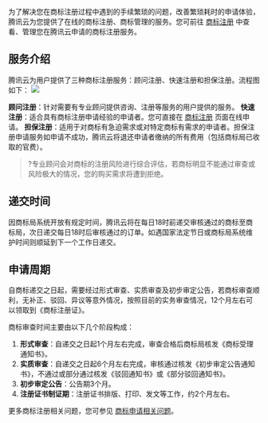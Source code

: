 为了解决您在商标注册过程中遇到的手续繁琐的问题，改善繁琐耗时的申请体验，腾讯云为您提供了在线的商标注册、商标管理的服务。您可前往 [商标注册](https://console.cloud.tencent.com/trademark/register) 中查看、管理您在腾讯云申请的商标注册服务。

## 服务介绍

腾讯云为用户提供了三种商标注册服务：顾问注册、快速注册和担保注册。流程图如下：
![](https://main.qcloudimg.com/raw/8342ef587c6a99d98938479fe4154960.png)

**顾问注册**：针对需要有专业顾问提供咨询、注册等服务的用户提供的服务。
**快速注册**：适合具有商标注册申请经验的申请者。您可直接在 [商标注册](https://console.cloud.tencent.com/trademark/register) 页面在线申请。
**担保注册**：适用于对商标有急迫需求或对特定商标有需求的申请者。担保注册申请服务如申请不成功，腾讯云将退还申请者缴纳的所有费用（包括商标局已收取的官费）。


>?专业顾问会对商标的注册风险进行综合评估，若商标明显不能通过审查或风险极大的情况，您的购买需求将遭到拒绝。

## 递交时间
因商标局系统开放有规定时间，腾讯云将在每日18时前递交审核通过的商标至商标局，次日递交每日18时后审核通过的订单。如遇国家法定节日或商标局系统维护时间则顺延到下一个工作日递交。

## 申请周期
自商标递交之日起，需要经过形式审查、实质审查及初步审定公告，若商标审查顺利，无补正、驳回、异议等意外情况，按照目前的实务审查情况，12个月左右可以领取到《商标注册证》。

商标审查时间主要由以下几个阶段构成：

1. **形式审查**：自递交之日起1个月左右完成，审查合格后商标局核发《商标受理通知书》。
2. **实质审查**：自递交之日起6个月左右完成，审核通过核发《初步审定公告通知书》，不通过或部分通过核发《驳回通知书》或《部分驳回通知书》。
3. **初步审定公告**：公告期3个月。
4. **注册证书制证期**：注册证书排版、打印、发文等工作，约2个月左右。



更多商标注册相关问题，您可参见 [商标申请相关问题](https://cloud.tencent.com/document/product/1145/38988)。
 
